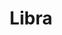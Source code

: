 ---
layout: symbols
title: Libra
emoji: libra
permalink: ♎.html
image: assets/img/3moji/libra.png
---